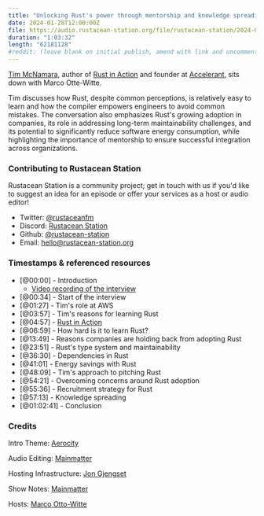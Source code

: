 ```yaml
---
title: "Unlocking Rust's power through mentorship and knowledge spreading, with Tim McNamara"
date: 2024-01-28T12:00:00Z
file: https://audio.rustacean-station.org/file/rustacean-station/2024-01-28-tim-mcnamara.mp3
duration: "1:03:32"
length: "62181128"
#reddit: (leave blank on initial publish, amend with link and uncomment this line after Reddit thread has been posted)
---
```


[Tim McNamara](https://tim.mcnamara.nz/), author of [Rust in Action](https://www.manning.com/books/rust-in-action) 
and founder at [Accelerant](https://accelerant.dev), sits down with Marco Otte-Witte.

Tim discusses how Rust, despite common perceptions, is relatively easy to learn and how the compiler empowers engineers 
to avoid common mistakes. The conversation also emphasizes Rust's growing adoption in companies, 
its role in addressing long-term maintainability challenges, and its potential to significantly reduce software 
energy consumption, while highlighting the importance of mentorship to ensure successful integration across organizations.

### Contributing to Rustacean Station

Rustacean Station is a community project; get in touch with us if you'd like to suggest an idea for an episode or offer your services as a host or audio editor!

 - Twitter: [@rustaceanfm](https://twitter.com/rustaceanfm)
 - Discord: [Rustacean Station](https://discord.gg/cHc3Gyc)
 - Github: [@rustacean-station](https://github.com/rustacean-station/)
 - Email: [hello@rustacean-station.org](mailto:hello@rustacean-station.org)

### Timestamps & referenced resources

- [@00:00] - Introduction
  - [Video recording of the interview](https://mainmatter.com/blog/2023/11/02/unlocking-rusts-power-through-mentorship-and-knowledge-spreading/)
- [@00:34] - Start of the interview
- [@01:27] - Tim's role at AWS
- [@03:57] - Tim's reasons for learning Rust
- [@04:57] - [Rust in Action](https://www.manning.com/books/rust-in-action)
- [@06:59] - How hard is it to learn Rust?
- [@13:49] - Reasons companies are holding back from adopting Rust
- [@23:51] - Rust's type system and maintainability
- [@36:30] - Dependencies in Rust
- [@41:01] - Energy savings with Rust
- [@48:09] - Tim's approach to pitching Rust
- [@54:21] - Overcoming concerns around Rust adoption
- [@55:36] - Recruitment strategy for Rust
- [@57:13] - Knowledge spreading
- [@01:02:41] - Conclusion

### Credits

Intro Theme: [Aerocity](https://twitter.com/AerocityMusic)

Audio Editing: [Mainmatter](https://mainmatter.com/rust-consulting/)

Hosting Infrastructure: [Jon Gjengset](https://twitter.com/jonhoo/)

Show Notes: [Mainmatter](https://mainmatter.com/rust-consulting/)

Hosts: [Marco Otto-Witte](https://twitter.com/marcoow)
